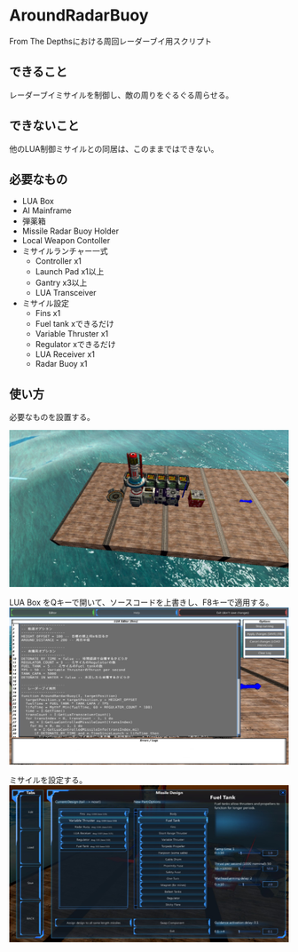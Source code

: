 # AroundRadarBuoy
From The Depthsにおける周回レーダーブイ用スクリプト

## できること
レーダーブイミサイルを制御し、敵の周りをぐるぐる周らせる。

## できないこと
他のLUA制御ミサイルとの同居は、このままではできない。

## 必要なもの
- LUA Box
- AI Mainframe
- 弾薬箱
- Missile Radar Buoy Holder
- Local Weapon Contoller
- ミサイルランチャー一式
  - Controller x1
  - Launch Pad x1以上
  - Gantry x3以上
  - LUA Transceiver
- ミサイル設定
  - Fins x1
  - Fuel tank xできるだけ
  - Variable Thruster x1
  - Regulator xできるだけ
  - LUA Receiver x1
  - Radar Buoy x1
  
## 使い方
必要なものを設置する。

![設置](https://github.com/tvagames/AroundRadarBuoy/blob/images/20170705151558_1.jpg?raw=true "設置")

LUA Box をQキーで開いて、ソースコードを上書きし、F8キーで適用する。
![貼り付け](https://github.com/tvagames/AroundRadarBuoy/blob/images/20170705152209_1.jpg?raw=true "貼り付け")

ミサイルを設定する。
![ミサイル設定](https://github.com/tvagames/AroundRadarBuoy/blob/images/20170705150902_1.jpg?raw=true "ミサイル設定")


